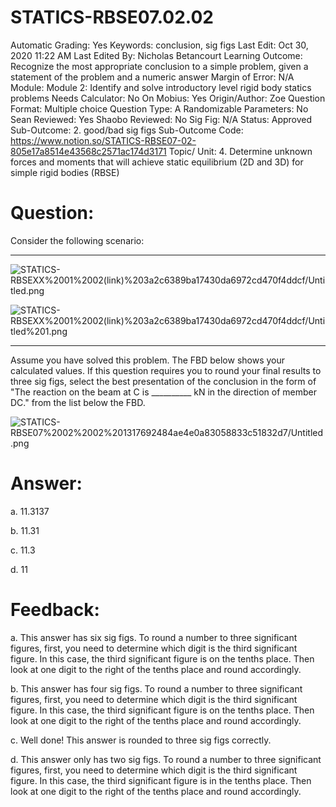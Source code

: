 # STATICS-RBSE07.02.02

Automatic Grading: Yes
Keywords: conclusion, sig figs
Last Edit: Oct 30, 2020 11:22 AM
Last Edited By: Nicholas Betancourt
Learning Outcome: Recognize the most appropriate conclusion to a simple problem, given a statement of the problem and a numeric answer
Margin of Error: N/A
Module: Module 2: Identify and solve introductory level rigid body statics problems
Needs Calculator: No
On Mobius: Yes
Origin/Author: Zoe
Question Format: Multiple choice
Question Type: A
Randomizable Parameters: No
Sean Reviewed: Yes
Shaobo Reviewed: No
Sig Fig: N/A
Status: Approved
Sub-Outcome: 2. good/bad sig figs
Sub-Outcome Code: https://www.notion.so/STATICS-RBSE07-02-805e17a8514e43568c2571ac174d3171
Topic/ Unit: 4. Determine unknown forces and moments that will achieve static equilibrium (2D and 3D) for simple rigid bodies (RBSE)

# Question:

Consider the following scenario:

---

![STATICS-RBSEXX%2001%2002(link)%203a2c6389ba17430da6972cd470f4ddcf/Untitled.png](STATICS-RBSEXX%2001%2002(link)%203a2c6389ba17430da6972cd470f4ddcf/Untitled.png)

![STATICS-RBSEXX%2001%2002(link)%203a2c6389ba17430da6972cd470f4ddcf/Untitled%201.png](STATICS-RBSEXX%2001%2002(link)%203a2c6389ba17430da6972cd470f4ddcf/Untitled%201.png)

---

Assume you have solved this problem.  The FBD below shows your calculated values. If this question requires you to round your final results to three sig figs, select the best presentation of the conclusion in the form of "The reaction on the beam at $\text{C}$ is __________ $\text{kN}$ in the direction of member $\text{DC}$." from the list below the FBD.

![STATICS-RBSE07%2002%2002%201317692484ae4e0a83058833c51832d7/Untitled.png](STATICS-RBSE07%2002%2002%201317692484ae4e0a83058833c51832d7/Untitled.png)

# Answer:

a. 11.3137

b. 11.31

c. 11.3

d. 11

# Feedback:

a. This answer has six sig figs. To round a number to three significant figures, first, you need to determine which digit is the third significant figure. In this case, the third significant figure is on the tenths place. Then look at one digit to the right of the tenths place and round accordingly.

b. This answer has four sig figs. To round a number to three significant figures, first, you need to determine which digit is the third significant figure. In this case, the third significant figure is on the tenths place. Then look at one digit to the right of the tenths place and round accordingly.

c. Well done! This answer is rounded to three sig figs correctly.

d. This answer only has two sig figs. To round a number to three significant figures, first, you need to determine which digit is the third significant figure. In this case, the third significant figure is in the tenths place. Then look at one digit to the right of the tenths place and round accordingly.